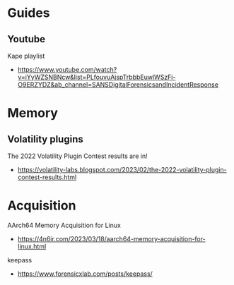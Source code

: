 # Guides

## Youtube

Kape playlist
- https://www.youtube.com/watch?v=iYyWZSNBNcw&list=PLfouvuAjspTrbbbEuwlWSzFi-O9ERZYDZ&ab_channel=SANSDigitalForensicsandIncidentResponse

# Memory

## Volatility plugins

The 2022 Volatility Plugin Contest results are in!
- https://volatility-labs.blogspot.com/2023/02/the-2022-volatility-plugin-contest-results.html

# Acquisition

AArch64 Memory Acquisition for Linux
- https://4n6ir.com/2023/03/18/aarch64-memory-acquisition-for-linux.html

keepass
- https://www.forensicxlab.com/posts/keepass/

